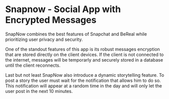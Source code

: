 # Snapnow - Social App with Encrypted Messages
SnapNow combines the best features of Snapchat and BeReal while prioritizing user privacy and security.

One of the standout features of this app is its robust messages encryption that are stored directly on the client devices. If the client is not connected to the internet, messages will be temporarly and securely stored in a database until the client reconnects.

Last but not least SnapNow also introduce a dynamic storytelling feature. To post a story the user must wait for the notification that allows him to do so. This notification will appear at a random time in the day and will only let the user post in the next 10 minutes.
